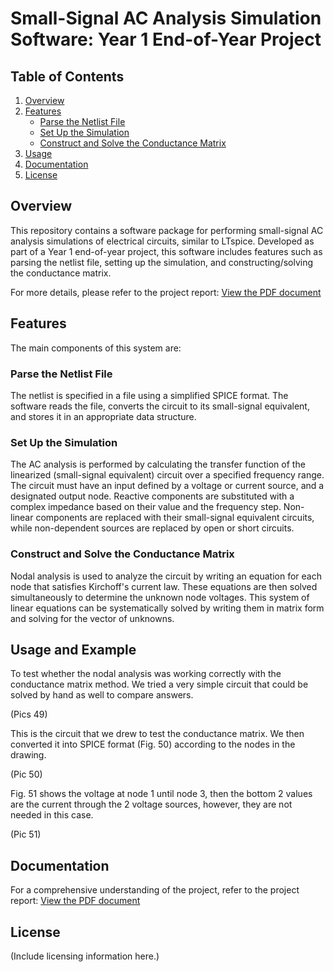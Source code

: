 # Small-Signal AC Analysis Simulation Software: Year 1 End-of-Year Project

## Table of Contents
1. [Overview](#overview)
2. [Features](#features)
   - [Parse the Netlist File](#parse-the-netlist-file)
   - [Set Up the Simulation](#set-up-the-simulation)
   - [Construct and Solve the Conductance Matrix](#construct-and-solve-the-conductance-matrix)
3. [Usage](#usage)
4. [Documentation](#documentation)
5. [License](#license)

<a name="overview"></a>
## Overview

This repository contains a software package for performing small-signal AC analysis simulations of electrical circuits, similar to LTspice. Developed as part of a Year 1 end-of-year project, this software includes features such as parsing the netlist file, setting up the simulation, and constructing/solving the conductance matrix.

For more details, please refer to the project report:
[View the PDF document](Circuit_Simulator_Report.pdf)

<a name="features"></a>
## Features

The main components of this system are:

<a name="parse-the-netlist-file"></a>
### Parse the Netlist File

The netlist is specified in a file using a simplified SPICE format. The software reads the file, converts the circuit to its small-signal equivalent, and stores it in an appropriate data structure.

<a name="set-up-the-simulation"></a>
### Set Up the Simulation

The AC analysis is performed by calculating the transfer function of the linearized (small-signal equivalent) circuit over a specified frequency range. The circuit must have an input defined by a voltage or current source, and a designated output node. Reactive components are substituted with a complex impedance based on their value and the frequency step. Non-linear components are replaced with their small-signal equivalent circuits, while non-dependent sources are replaced by open or short circuits.

<a name="construct-and-solve-the-conductance-matrix"></a>
### Construct and Solve the Conductance Matrix

Nodal analysis is used to analyze the circuit by writing an equation for each node that satisfies Kirchoff's current law. These equations are then solved simultaneously to determine the unknown node voltages. This system of linear equations can be systematically solved by writing them in matrix form and solving for the vector of unknowns.

<a name="usage"></a>
## Usage and Example

To test whether the nodal analysis was working correctly with the conductance matrix method. We tried a very simple circuit that could be solved by hand as well to compare answers.

(Pics 49)

This is the circuit that we drew to test the conductance matrix. We then converted it into SPICE format (Fig. 50) according to the nodes in the drawing.

(Pic 50)

Fig. 51 shows the voltage at node 1 until node 3, then the bottom 2 values are the current through the 2 voltage sources, however, they are not needed in this case.

(Pic 51)

<a name="documentation"></a>
## Documentation

For a comprehensive understanding of the project, refer to the project report:
[View the PDF document](Circuit_Simulator_Report.pdf)

<a name="license"></a>
## License

(Include licensing information here.)